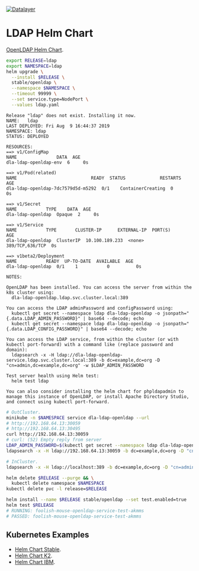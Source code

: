 [![Datalayer](https://raw.githubusercontent.com/datalayer/datalayer/main/res/logo/datalayer-25.svg?sanitize=true)](https://datalayer.io)

# LDAP Helm Chart

[OpenLDAP Helm Chart](https://github.com/helm/charts/tree/master/stable/openldap).

```bash
export RELEASE=ldap
export NAMESPACE=ldap
helm upgrade \
  --install $RELEASE \
  stable/openldap \
  --namespace $NAMESPACE \
  --timeout 99999 \
  --set service.type=NodePort \
  --values ldap.yaml
```

```
Release "ldap" does not exist. Installing it now.
NAME:   ldap
LAST DEPLOYED: Fri Aug  9 16:44:37 2019
NAMESPACE: ldap
STATUS: DEPLOYED

RESOURCES:
==> v1/ConfigMap
NAME               DATA  AGE
dla-ldap-openldap-env  6     0s

==> v1/Pod(related)
NAME                            READY  STATUS             RESTARTS  AGE
dla-ldap-openldap-7dc7579d5d-m5292  0/1    ContainerCreating  0         0s

==> v1/Secret
NAME           TYPE    DATA  AGE
dla-ldap-openldap  Opaque  2     0s

==> v1/Service
NAME           TYPE       CLUSTER-IP      EXTERNAL-IP  PORT(S)          AGE
dla-ldap-openldap  ClusterIP  10.100.189.233  <none>       389/TCP,636/TCP  0s

==> v1beta2/Deployment
NAME           READY  UP-TO-DATE  AVAILABLE  AGE
dla-ldap-openldap  0/1    1           0          0s

NOTES:

OpenLDAP has been installed. You can access the server from within the k8s cluster using:
  dla-ldap-openldap.ldap.svc.cluster.local:389

You can access the LDAP adminPassword and configPassword using:
  kubectl get secret --namespace ldap dla-ldap-openldap -o jsonpath="{.data.LDAP_ADMIN_PASSWORD}" | base64 --decode; echo
  kubectl get secret --namespace ldap dla-ldap-openldap -o jsonpath="{.data.LDAP_CONFIG_PASSWORD}" | base64 --decode; echo

You can access the LDAP service, from within the cluster (or with kubectl port-forward) with a command like (replace password and domain):
  ldapsearch -x -H ldap://dla-ldap-openldap-service.ldap.svc.cluster.local:389 -b dc=example,dc=org -D "cn=admin,dc=example,dc=org" -w $LDAP_ADMIN_PASSWORD

Test server health using Helm test:
  helm test ldap

You can also consider installing the helm chart for phpldapadmin to manage this instance of OpenLDAP, or install Apache Directory Studio, and connect using kubectl port-forward.
```

```bash
# OutCluster.
minikube -n $NAMESPACE service dla-ldap-openldap --url
# http://192.168.64.13:30059
# http://192.168.64.13:30495
curl http://192.168.64.13:30059
# curl: (52) Empty reply from server
LDAP_ADMIN_PASSWORD=$(kubectl get secret --namespace ldap dla-ldap-openldap -o jsonpath="{.data.LDAP_ADMIN_PASSWORD}" | base64 --decode; echo)
ldapsearch -x -H ldap://192.168.64.13:30059 -b dc=example,dc=org -D "cn=admin,dc=example,dc=org" -w $LDAP_ADMIN_PASSWORD
```

```bash
# InCluster.
ldapsearch -x -H ldap://localhost:389 -b dc=example,dc=org -D "cn=admin,dc=example,dc=org" -w $LDAP_ADMIN_PASSWORD
```

```bash
helm delete $RELEASE --purge && \
  kubectl delete namespace $NAMESPACE
kubectl delete pvc -l release=$RELEASE
```

```bash
helm install --name $RELEASE stable/openldap --set test.enabled=true
helm test $RELEASE
# RUNNING: foolish-mouse-openldap-service-test-akmms
# PASSED: foolish-mouse-openldap-service-test-akmms
```

## Kubernetes Examples

+ [Helm Chart Stable](https://github.com/helm/charts/tree/master/stable/openldap).
+ [Helm Chart K2](https://github.com/samsung-cnct/k2-charts/tree/master/openldap).
+ [Helm Chart IBM](https://github.com/ibm-cloud-architecture/icp-openldap).

